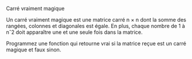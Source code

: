 Carré vraiment magique

  Un carré vraiment magique est une matrice carré n × n dont la somme des rangées, colonnes et diagonales est égale. En plus, chaque nombre de 1 à nˆ2 doit apparaître une et une seule fois dans la matrice. 
  
  Programmez une fonction qui retourne vrai si la matrice reçue est un carré magique et faux sinon.
  
  
